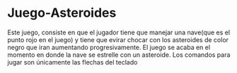 # Juego-Asteroides
 Este juego, consiste en que el jugador tiene que manejar una nave(que es el punto rojo en el juego) y tiene que evirar chocar con los asteroides de color negro que iran aumentando progresivamente. El juego se acaba en el momento en donde la nave se  estrelle con un asteroide. Los comandos para jugar son únicamente las flechas del teclado
